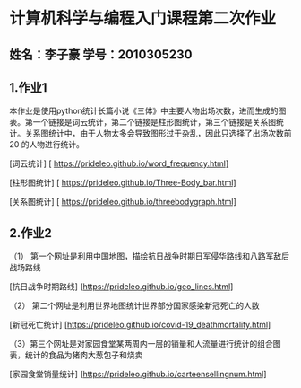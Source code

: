 # 计算机科学与编程入门课程第二次作业

## 姓名：李子豪 学号：2010305230

## 1.作业1

本作业是使用python统计长篇小说《三体》中主要人物出场次数，进而生成的图表。第一个链接是词云统计，第二个链接是柱形图统计，第三个链接是关系图统计。关系图统计中，由于人物太多会导致图形过于杂乱，因此只选择了出场次数前20 的人物进行统计。

[词云统计] [ https://prideleo.github.io/word_frequency.html]

[柱形图统计] [ https://prideleo.github.io/Three-Body_bar.html]

[关系图统计] [ https://prideleo.github.io/threebodygraph.html]

## 2.作业2

（1）	第一个网址是利用中国地图，描绘抗日战争时期日军侵华路线和八路军敌后战场路线

[抗日战争时期路线] [https://prideleo.github.io/geo_lines.html]

（2）	第二个网址是利用世界地图统计世界部分国家感染新冠死亡的人数

[新冠死亡统计] [https://prideleo.github.io/covid-19_deathmortality.html]

（3）第三个网址是对家园食堂某两周内一层的销量和人流量进行统计的组合图表，统计的食品为猪肉大葱包子和烧卖

[家园食堂销量统计] [https://prideleo.github.io/carteensellingnum.html]

